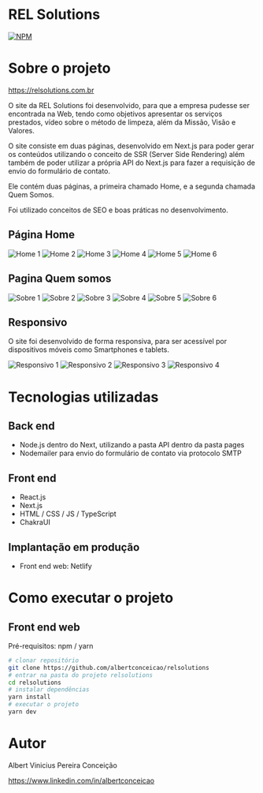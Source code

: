 # REL Solutions
[![NPM](https://img.shields.io/npm/l/react)](https://github.com/albertconceicao/relsolutions/blob/main/LICENSE) 

# Sobre o projeto

https://relsolutions.com.br

O site da REL Solutions foi desenvolvido, para que a empresa pudesse ser encontrada na Web, tendo como objetivos apresentar os serviços prestados, vídeo sobre o método de limpeza, além da Missão, Visão e Valores.

O site consiste em duas páginas, desenvolvido em Next.js para poder gerar os conteúdos utilizando o conceito de SSR (Server Side Rendering) além também de poder utilizar a própria API do Next.js para fazer a requisição de envio do formulário de contato.

Ele contém duas páginas, a primeira chamado Home, e a segunda chamada Quem Somos. 

Foi utilizado conceitos de SEO e boas práticas no desenvolvimento.

## Página Home

![Home 1](https://github.com/albertconceicao/assets/blob/main/relsolutions/home-1.jpeg) 
![Home 2](https://github.com/albertconceicao/assets/blob/main/relsolutions/home-2.jpeg)
![Home 3](https://github.com/albertconceicao/assets/blob/main/relsolutions/home-3.jpeg)
![Home 4](https://github.com/albertconceicao/assets/blob/main/relsolutions/home-4.jpeg)
![Home 5](https://github.com/albertconceicao/assets/blob/main/relsolutions/home-5.jpeg)
![Home 6](https://github.com/albertconceicao/assets/blob/main/relsolutions/home-6.jpeg)

## Pagina Quem somos

![Sobre 1](https://github.com/albertconceicao/assets/blob/main/relsolutions/about-1.jpeg) 
![Sobre 2](https://github.com/albertconceicao/assets/blob/main/relsolutions/about-2.jpeg) 
![Sobre 3](https://github.com/albertconceicao/assets/blob/main/relsolutions/about-3.jpeg) 
![Sobre 4](https://github.com/albertconceicao/assets/blob/main/relsolutions/about-4.jpeg) 
![Sobre 5](https://github.com/albertconceicao/assets/blob/main/relsolutions/about-5.jpeg) 
![Sobre 6](https://github.com/albertconceicao/assets/blob/main/relsolutions/about-6.jpeg) 

## Responsivo

O site foi desenvolvido de forma responsiva, para ser acessível por dispositivos móveis como Smartphones e tablets.


![Responsivo 1](https://github.com/albertconceicao/assets/blob/main/relsolutions/mobile-1.jpeg)
![Responsivo 2](https://github.com/albertconceicao/assets/blob/main/relsolutions/mobile-2.jpeg)
![Responsivo 3](https://github.com/albertconceicao/assets/blob/main/relsolutions/mobile-3.jpeg)
![Responsivo 4](https://github.com/albertconceicao/assets/blob/main/relsolutions/mobile-4.jpeg)



# Tecnologias utilizadas

## Back end
- Node.js dentro do Next, utilizando a pasta API dentro da pasta pages
- Nodemailer para envio do formulário de contato via protocolo SMTP

## Front end
- React.js
- Next.js
- HTML / CSS / JS / TypeScript
- ChakraUI

## Implantação em produção
- Front end web: Netlify

# Como executar o projeto


## Front end web
Pré-requisitos: npm / yarn

```bash
# clonar repositório
git clone https://github.com/albertconceicao/relsolutions
# entrar na pasta do projeto relsolutions
cd relsolutions
# instalar dependências
yarn install
# executar o projeto
yarn dev
```

# Autor

Albert Vinicius Pereira Conceição

https://www.linkedin.com/in/albertconceicao
